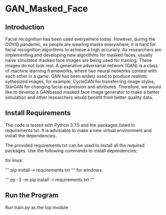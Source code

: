 # GAN_Masked_Face

## Introduction
Facial recognition has been used everywhere today. However, during the COVID pandemic, as people are wearing masks everywhere, it is hard for facial recognition algorithms to achieve a high accuracy. As researchers are implementing and developing new algorithms for masked faces, usually naive simulated masked face images are being used for training. These images do not look real. A generative adversarial network (GAN) is a class of machine learning frameworks, where two neural networks contest with each other in a game. GAN has been widely used to produce realistic sythesized images, for example, CycleGAN for transferring image styles, StarGAN for changing facial expression and attributes. Therefore, we would like to develop a GANbased masked face image generator to make a better simulation and other researchers would benefit from better quality data.

## Install Requirements
The code is tested with Python 3.7.5 and the packages listed in requirements.txt. It is advisiable to make a new virtual environment and install the dependencies. 

The provided requirements.txt can be used to install all the required packages. Use the following commands to install dependencies:

for linux:

'''
pip install –r requirements.txt
'''
for windows:

'''
py -3 -m pip install -r requirements.txt
'''

## Run the Program

Run train.py as the top module